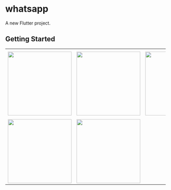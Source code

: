 # whatsapp

A new Flutter project.

## Getting Started

<table>
  <tr>
    <td></td>
     </tr>
  <tr>
    <td><img src="https://user-images.githubusercontent.com/121105558/211784291-991c9fbf-1aa2-43ce-ae3c-f78c1f8ad56a.png"style="width:200px;"></td>
    <td><img src="https://user-images.githubusercontent.com/121105558/211784299-e61c43c3-7c1f-4ac9-b65f-cefad7edf7ef.png"style="width:200px;"></td>
     <td><img src="https://user-images.githubusercontent.com/121105558/211784542-e7b8a83e-1a36-49ed-a735-3ff793f6d84c.png"style="width:200px;"></td>
  </tr>
  
  
  <tr>
    <td></td>
     </tr>
  <tr>
    <td><img src="https://user-images.githubusercontent.com/121105558/211784557-8786b016-46f4-40a1-a351-92b1bac3622c.png"style="width:200px;"></td>
    <td><img src="https://user-images.githubusercontent.com/121105558/211784566-57f44552-8cbf-402f-9fcb-5cf010a62329.png"style="width:200px;"></td>
     </tr>
 
